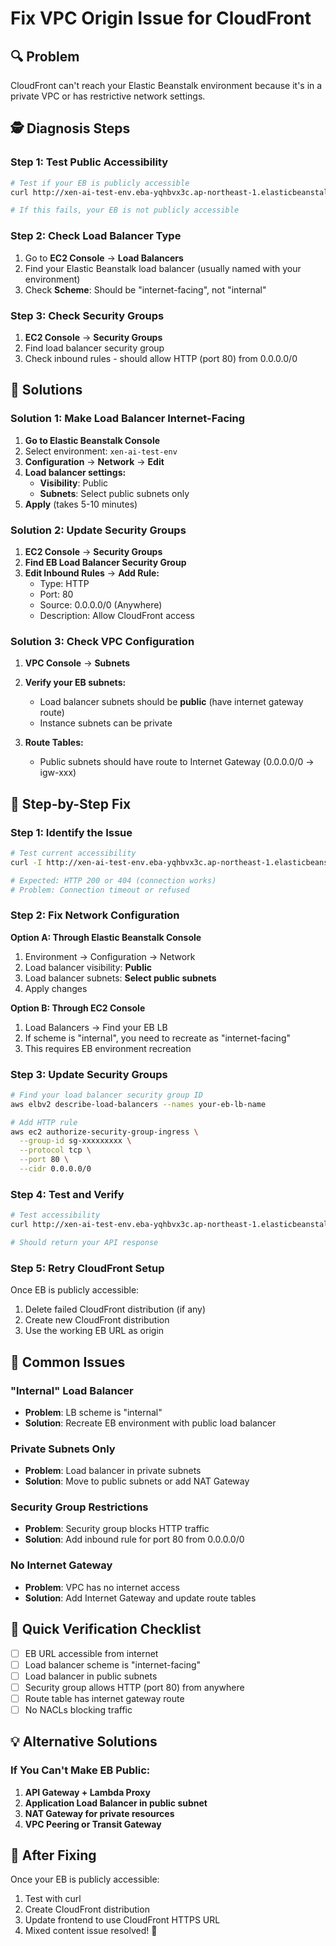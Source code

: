# Fix VPC Origin Issue for CloudFront

## 🔍 Problem
CloudFront can't reach your Elastic Beanstalk environment because it's in a private VPC or has restrictive network settings.

## 🕵️ Diagnosis Steps

### Step 1: Test Public Accessibility
```bash
# Test if your EB is publicly accessible
curl http://xen-ai-test-env.eba-yqhbvx3c.ap-northeast-1.elasticbeanstalk.com/api/health

# If this fails, your EB is not publicly accessible
```

### Step 2: Check Load Balancer Type
1. Go to **EC2 Console** → **Load Balancers**
2. Find your Elastic Beanstalk load balancer (usually named with your environment)
3. Check **Scheme**: Should be "internet-facing", not "internal"

### Step 3: Check Security Groups
1. **EC2 Console** → **Security Groups**
2. Find load balancer security group
3. Check inbound rules - should allow HTTP (port 80) from 0.0.0.0/0

## 🚀 Solutions

### Solution 1: Make Load Balancer Internet-Facing

1. **Go to Elastic Beanstalk Console**
2. Select environment: `xen-ai-test-env`
3. **Configuration** → **Network** → **Edit**
4. **Load balancer settings:**
   - **Visibility**: Public
   - **Subnets**: Select public subnets only
5. **Apply** (takes 5-10 minutes)

### Solution 2: Update Security Groups

1. **EC2 Console** → **Security Groups**
2. **Find EB Load Balancer Security Group**
3. **Edit Inbound Rules** → **Add Rule:**
   - Type: HTTP
   - Port: 80
   - Source: 0.0.0.0/0 (Anywhere)
   - Description: Allow CloudFront access

### Solution 3: Check VPC Configuration

1. **VPC Console** → **Subnets**
2. **Verify your EB subnets:**
   - Load balancer subnets should be **public** (have internet gateway route)
   - Instance subnets can be private

3. **Route Tables:**
   - Public subnets should have route to Internet Gateway (0.0.0.0/0 → igw-xxx)

## 🔧 Step-by-Step Fix

### Step 1: Identify the Issue
```bash
# Test current accessibility
curl -I http://xen-ai-test-env.eba-yqhbvx3c.ap-northeast-1.elasticbeanstalk.com

# Expected: HTTP 200 or 404 (connection works)
# Problem: Connection timeout or refused
```

### Step 2: Fix Network Configuration

**Option A: Through Elastic Beanstalk Console**
1. Environment → Configuration → Network
2. Load balancer visibility: **Public**
3. Load balancer subnets: **Select public subnets**
4. Apply changes

**Option B: Through EC2 Console**
1. Load Balancers → Find your EB LB
2. If scheme is "internal", you need to recreate as "internet-facing"
3. This requires EB environment recreation

### Step 3: Update Security Groups

```bash
# Find your load balancer security group ID
aws elbv2 describe-load-balancers --names your-eb-lb-name

# Add HTTP rule
aws ec2 authorize-security-group-ingress \
  --group-id sg-xxxxxxxxx \
  --protocol tcp \
  --port 80 \
  --cidr 0.0.0.0/0
```

### Step 4: Test and Verify

```bash
# Test accessibility
curl http://xen-ai-test-env.eba-yqhbvx3c.ap-northeast-1.elasticbeanstalk.com/api/health

# Should return your API response
```

### Step 5: Retry CloudFront Setup

Once EB is publicly accessible:
1. Delete failed CloudFront distribution (if any)
2. Create new CloudFront distribution
3. Use the working EB URL as origin

## 🚨 Common Issues

### "Internal" Load Balancer
- **Problem**: LB scheme is "internal"
- **Solution**: Recreate EB environment with public load balancer

### Private Subnets Only
- **Problem**: Load balancer in private subnets
- **Solution**: Move to public subnets or add NAT Gateway

### Security Group Restrictions
- **Problem**: Security group blocks HTTP traffic
- **Solution**: Add inbound rule for port 80 from 0.0.0.0/0

### No Internet Gateway
- **Problem**: VPC has no internet access
- **Solution**: Add Internet Gateway and update route tables

## 🎯 Quick Verification Checklist

- [ ] EB URL accessible from internet
- [ ] Load balancer scheme is "internet-facing"
- [ ] Load balancer in public subnets
- [ ] Security group allows HTTP (port 80) from anywhere
- [ ] Route table has internet gateway route
- [ ] No NACLs blocking traffic

## 💡 Alternative Solutions

### If You Can't Make EB Public:

1. **API Gateway + Lambda Proxy**
2. **Application Load Balancer in public subnet**
3. **NAT Gateway for private resources**
4. **VPC Peering or Transit Gateway**

## 🔄 After Fixing

Once your EB is publicly accessible:
1. Test with curl
2. Create CloudFront distribution
3. Update frontend to use CloudFront HTTPS URL
4. Mixed content issue resolved! 🎉
